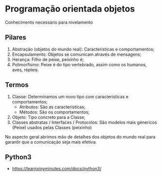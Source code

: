 # Programação orientada objetos

Conhecimento necessário para nivelamento

## Pilares

1. Abstração (objetos do mundo real): Caracteristicas e comportamentos;
2. Encapsulamento: Objetos se comunicam através de mensagens;
3. Herança: Filho de peixe, peixinho é;
4. Polimorfismo: Peixe é do tipo vertebrado, assim como os humanos, aves, répteis.

## Termos

1. Classe: Determinamos um novo tipo com caracteristicas e comportamentos;
    - Atributos: São as caracteristicas;
    - Métodos: São os comportamentos;
2. Objeto: Tipo concreto para a Classe;
3. Classes abstratas / Interfaces / Protocolos: São modelos mais génericos (Peixe) usados pelas Classes (peixinho)

No aspecto geral abrimos mão de detalhes dos objetos do mundo real para garantir que a comunicação seja mais efetiva.

## Python3

- https://learnxinyminutes.com/docs/python3/